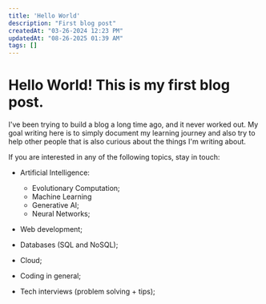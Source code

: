 ```yaml
---
title: 'Hello World'
description: "First blog post"
createdAt: "03-26-2024 12:23 PM"
updatedAt: "08-26-2025 01:39 AM"
tags: []
---
```



# Hello World! This is my first blog post.


I've been trying to build a blog a long time ago, and it never worked out. My goal writing here is to simply document my learning journey and also try to help other people that is also curious about the things I'm writing about.

If you are interested in any of the following topics, stay in touch:


- Artificial Intelligence:
    - Evolutionary Computation; 
    - Machine Learning
    - Generative AI;
    - Neural Networks; 

- Web development;
- Databases (SQL and NoSQL);
- Cloud;
- Coding in general;
- Tech interviews (problem solving + tips);

